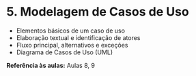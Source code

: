 # 5. **Modelagem de Casos de Uso**

* Elementos básicos de um caso de uso
* Elaboração textual e identificação de atores
* Fluxo principal, alternativos e exceções
* Diagrama de Casos de Uso (UML)

**Referência às aulas:** Aulas 8, 9